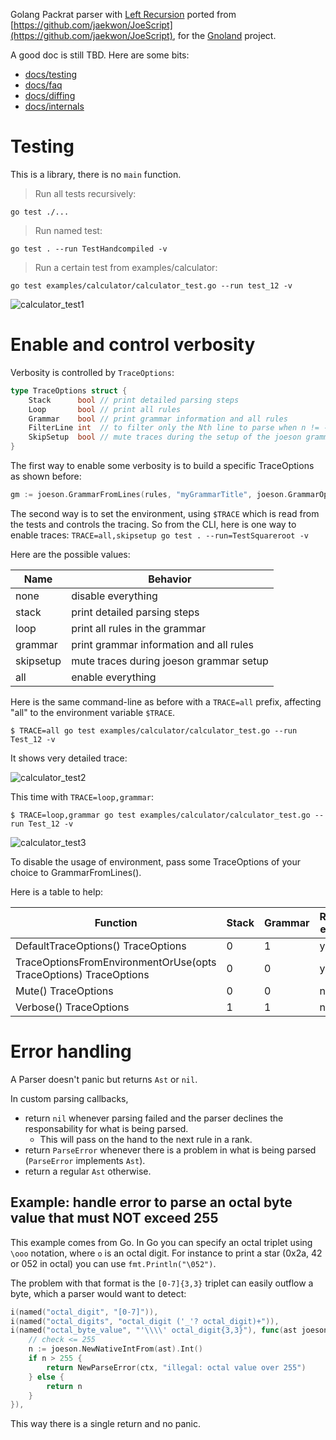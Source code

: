 Golang Packrat parser with [Left Recursion](https://raw.githubusercontent.com/jaekwon/JoeScript/master/docs/ipplrs_douglass.pdf) ported from [https://github.com/jaekwon/JoeScript](https://github.com/jaekwon/JoeScript), for the [Gnoland](https://github.com/gnolang/gno) project.

A good doc is still TBD.
Here are some bits:

- [docs/testing](docs/testing.md)
- [docs/faq](docs/faq.md)
- [docs/diffing](docs/diffing.md)
- [docs/internals](docs/internals.md)

# Testing

This is a library, there is no `main` function.

> Run all tests recursively:

```
go test ./...
```

> Run named test:
```
go test . --run TestHandcompiled -v
```

> Run a certain test from examples/calculator:
```
go test examples/calculator/calculator_test.go --run test_12 -v
```

![calculator_test1](https://user-images.githubusercontent.com/350354/216583474-4fd47a26-54a1-400a-aba6-96af1b06188f.png)

# Enable and control verbosity

Verbosity is controlled by `TraceOptions`:

```go
type TraceOptions struct {
	Stack      bool // print detailed parsing steps
	Loop       bool // print all rules
	Grammar    bool // print grammar information and all rules
	FilterLine int  // to filter only the Nth line to parse when n != -1 and Stack is true
	SkipSetup  bool // mute traces during the setup of the joeson grammar
}
```

The first way to enable some verbosity is to build a specific TraceOptions as shown before:

```go
gm := joeson.GrammarFromLines(rules, "myGrammarTitle", joeson.GrammarOptions{TraceOptions: joeson.Verbose()})
```

The second way is to set the environment, using `$TRACE` which is read from the tests and controls the tracing. So from the CLI, here is one way to enable traces: `TRACE=all,skipsetup go test . --run=TestSquareroot -v`

Here are the possible values:

| Name       | Behavior                                          |
| ---------- | ------------------------------------------------  |
| none       | disable everything                                |
| stack      | print detailed parsing steps                      |
| loop       | print all rules in the grammar                    |
| grammar    | print grammar information and all rules           |
| skipsetup  | mute traces during joeson grammar setup           |
| all        | enable everything                                 |


Here is the same command-line as before with a `TRACE=all` prefix, affecting "all" to the environment variable `$TRACE`.

```
$ TRACE=all go test examples/calculator/calculator_test.go --run Test_12 -v
```

It shows very detailed trace:

![calculator_test2](https://user-images.githubusercontent.com/350354/216583646-0009d83d-36c2-457b-8cc3-e2aa0012edac.png)

This time with `TRACE=loop,grammar`:

```
$ TRACE=loop,grammar go test examples/calculator/calculator_test.go --run Test_12 -v
```

![calculator_test3](https://user-images.githubusercontent.com/350354/216583710-3a9fe967-2264-4b6a-8786-46a0f7d3edfc.png)

To disable the usage of environment, pass some TraceOptions of your choice to GrammarFromLines().

Here is a table to help:

| Function                                                         | Stack | Grammar | Read env? |
| ---------------------------------------------------------------- | ----- | ------- | --------- |
| DefaultTraceOptions() TraceOptions                               | 0     | 1       | yes       |
| TraceOptionsFromEnvironmentOrUse(opts TraceOptions) TraceOptions | 0     | 0       | yes       |
| Mute() TraceOptions                                              | 0     | 0       | no        |
| Verbose() TraceOptions                                           | 1     | 1       | no        |

# Error handling

A Parser doesn't panic but returns `Ast` or `nil`.

In custom parsing callbacks, 

* return `nil` whenever parsing failed and the parser declines the responsability for what is being parsed. 
  * This will pass on the hand to the next rule in a rank.
* return `ParseError` whenever there is a problem in what is being parsed (`ParseError` implements `Ast`).
* return a regular `Ast` otherwise.

## Example: handle error to parse an octal byte value that must NOT exceed 255

This example comes from Go. In Go you can specify an octal triplet using `\ooo` notation, 
where `o` is an octal digit. For instance to print a star (0x2a, 42 or 052 in
octal) you can use `fmt.Println("\052")`. 

The problem with that format is the `[0-7]{3,3}` triplet can easily outflow
a byte, which a parser would want to detect:
```go
i(named("octal_digit", "[0-7]")),
i(named("octal_digits", "octal_digit ('_'? octal_digit)+")),
i(named("octal_byte_value", "'\\\\' octal_digit{3,3}"), func(ast joeson.Ast, ctx *joeson.ParseContext) joeson.Ast {
    // check <= 255
    n := joeson.NewNativeIntFrom(ast).Int()
    if n > 255 {
        return NewParseError(ctx, "illegal: octal value over 255")
    } else {
        return n
    }
}),
```

This way there is a single return and no panic.

